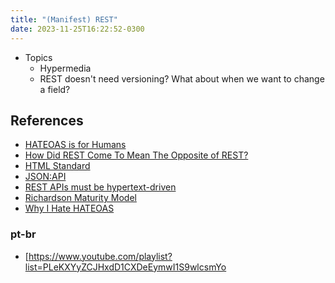 ```yaml
---
title: "(Manifest) REST"
date: 2023-11-25T16:22:52-0300
---
```

- Topics
	- Hypermedia
	- REST doesn't need versioning? What about when we want to change a field?


## References
- [HATEOAS is for Humans](https://intercoolerjs.org/2016/05/08/hatoeas-is-for-humans.html)
- [How Did REST Come To Mean The Opposite of REST?](https://htmx.org/essays/how-did-rest-come-to-mean-the-opposite-of-rest/)
- [HTML Standard](https://html.spec.whatwg.org/multipage/)
- [JSON:API](https://jsonapi.org/)
- [REST APIs must be hypertext-driven](https://roy.gbiv.com/untangled/2008/rest-apis-must-be-hypertext-driven)
- [Richardson Maturity Model](https://martinfowler.com/articles/richardsonMaturityModel.html)
- [Why I Hate HATEOAS](https://jeffknupp.com/blog/2014/06/03/why-i-hate-hateoas/)
### pt-br
- [https://www.youtube.com/playlist?list=PLeKXYyZCJHxdD1CXDeEymwI1S9wlcsmYo